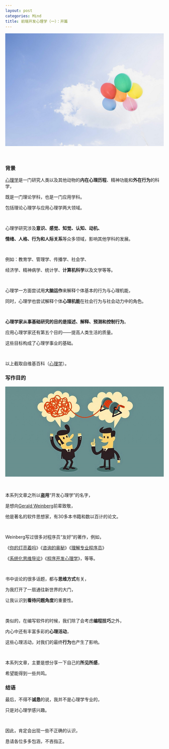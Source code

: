 ```yaml
---
layout: post
categories: Mind
title: 前端开发心理学（一）：开篇
---
```


![](https://raw.githubusercontent.com/thzt/hexo-blog/master/source/images/_posts/2019-01-03-psychology-01/1023733-78c503f7d5105b76.png)

<br/>

### 背景

[心理学](https://zh.wikipedia.org/wiki/%E5%BF%83%E7%90%86%E5%AD%A6)是一门研究人类以及其他动物的**内在心理历程**、精神功能和**外在行为**的科学，

既是一门理论学科，也是一门应用学科。

包括理论心理学与应用心理学两大领域。

<br/>

心理学研究涉及**意识、感觉、知觉、认知、动机、**

**情绪、人格、行为和人际关系**等众多领域，影响其他学科的发展。

<br/>

例如：教育学、管理学、传播学、社会学、

经济学、精神病学、统计学、**计算机科学**以及文学等等。

<br/>

心理学一方面尝试用**大脑运作**来解释个体基本的行为与心理机能，

同时，心理学也尝试解释个体**心理机能**在社会行为与社会动力中的角色。

<br/>

**心理学家从事基础研究的目的是描述、解释、预测和控制行为**。

应用心理学家还有第五个目的——提高人类生活的质量。

这些目标构成了心理学事业的基础。

<br/>

以上截取自维基百科（[心理学](https://zh.wikipedia.org/wiki/%E5%BF%83%E7%90%86%E5%AD%A6)）。

### 写作目的

![](https://raw.githubusercontent.com/thzt/hexo-blog/master/source/images/_posts/2019-01-03-psychology-01/1023733-7583dd8f4a34b950.png)

<br/>

本系列文章之所以**盗用**“开发心理学”的名字，

是想向[Gerald Weinberg](https://en.wikipedia.org/wiki/Gerald_Weinberg)前辈致敬，

他是著名的软件思想家，有30多本书籍和数以百计的论文。

<br/>

Weinberg写过很多对程序员“友好”的著作，例如，

《[你的灯亮着吗](https://book.douban.com/subject/25772550/)》《[咨询的奥秘](https://book.douban.com/subject/26282714/)》《[理解专业程序员](https://book.douban.com/subject/1866824/)》

《[系统化思维导论](https://book.douban.com/subject/26298694/)》《[程序开发心理学](https://book.douban.com/subject/26419766/)》，等等。

<br/>

书中谈论的很多话题，都与**思维方式**有关，

为我打开了一扇通往新世界的大门，

让我认识到**看待问题角度**的重要性。

<br/>

类似的，在编写软件的时候，我们除了会考虑**编程技巧**之外，

内心中还有丰富多彩的**心理活动**，

这些心理活动，对我们的最终**行为**也产生了影响。

<br/>

本系列文章，主要是想分享一下自己的**所见所感**，

希望能得到一些共鸣。

### 结语

最后，不得不**诚恳**的说，我并不是心理学专业的，

只是对心理学感兴趣。

<br/>

因此，肯定会出现一些不正确的认识，

恳请各位多多包涵，不吝指正。
